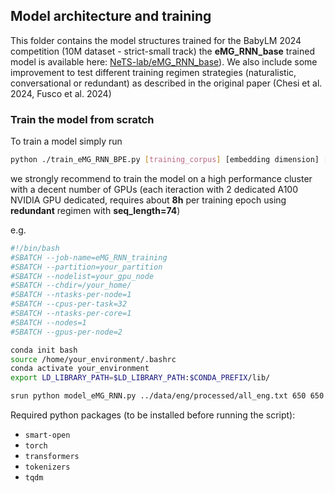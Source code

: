 ## Model architecture and training

This folder contains the model structures trained for the BabyLM 2024 competition (10M dataset - strict-small track) 
the **eMG_RNN_base** trained model is available here: [NeTS-lab/eMG_RNN_base](https://huggingface.co/NeTS-lab/eMG_RNN_base)). We also include some improvement to test different training regimen strategies (naturalistic, conversational or redundant) as described in the original paper (Chesi et al. 2024, Fusco et al. 2024)

### Train the model from scratch

To train a model simply run 

```bash
python ./train_eMG_RNN_BPE.py [training_corpus] [embedding dimension] [hidden dimension] [number of recurrent hidden layers] [regimen]
```
we strongly recommend to train the model on a high performance cluster with a decent number of GPUs (each iteraction with 2 dedicated A100 NVIDIA GPU dedicated, requires about **8h** per training epoch using **redundant** regimen with **seq_length=74**)

e.g.
```bash
#!/bin/bash
#SBATCH --job-name=eMG_RNN_training
#SBATCH --partition=your_partition
#SBATCH --nodelist=your_gpu_node
#SBATCH --chdir=/your_home/
#SBATCH --ntasks-per-node=1
#SBATCH --cpus-per-task=32
#SBATCH --ntasks-per-core=1
#SBATCH --nodes=1
#SBATCH --gpus-per-node=2

conda init bash
source /home/your_environment/.bashrc
conda activate your_environment
export LD_LIBRARY_PATH=$LD_LIBRARY_PATH:$CONDA_PREFIX/lib/

srun python model_eMG_RNN.py ../data/eng/processed/all_eng.txt 650 650 1 conversational
```
Required python packages (to be installed before running the script):

 - `smart-open`
 - `torch`
 - `transformers`
 - `tokenizers`
 - `tqdm`